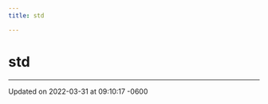 ```yaml
---
title: std

---
```


# std








-------------------------------

Updated on 2022-03-31 at 09:10:17 -0600